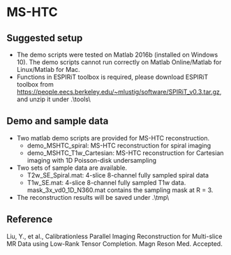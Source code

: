 # MS-HTC
## Suggested setup
- The demo scripts were tested on Matlab 2016b (installed on Windows 10). The demo scripts cannot run correctly on Matlab Online/Matlab for Linux/Matlab for Mac.
- Functions in ESPIRiT toolbox is required, please download ESPIRiT toolbox from https://people.eecs.berkeley.edu/~mlustig/software/SPIRiT_v0.3.tar.gz, and unzip it under .\tools\

## Demo and sample data
- Two matlab demo scripts are provided for MS-HTC reconstruction.
  + demo_MSHTC_spiral: MS-HTC reconstruction for spiral imaging
  + demo_MSHTC_T1w_Cartesian: MS-HTC reconstruction for Cartesian imaging
    with 1D Poisson-disk undersampling
- Two sets of sample data are available.
  + T2w_SE_Spiral.mat: 4-slice 8-channel fully sampled spiral data
  + T1w_SE.mat: 4-slice 8-channel fully sampled T1w data. mask_3x_vd0_1D_N360.mat contains the sampling mask at R = 3.
- The reconstruction results will be saved under .\tmp\

## Reference
Liu, Y., et al., Calibrationless Parallel Imaging Reconstruction for Multi-slice MR Data using Low-Rank Tensor Completion. Magn Reson Med. Accepted.
